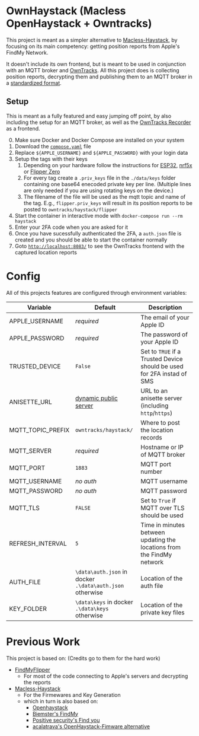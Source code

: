 # OwnHaystack (Macless OpenHaystack + Owntracks)

This project is meant as a simpler alternative to [Macless-Haystack](https://github.com/dchristl/macless-haystack),
by focusing on its main competency: getting position reports from Apple's FindMy Network.

It doesn't include its own frontend, but is meant to be used in conjunction with an MQTT broker
and [OwnTracks](https://owntracks.org/booklet/guide/whathow/). All this project does is collecting position reports,
decrypting them and publishing them to an MQTT broker in
a [standardized format](https://owntracks.org/booklet/tech/json/#_typelocation).

## Setup

This is meant as a fully featured and easy jumping off point, by also including the setup for an MQTT broker, as well as
the [OwnTracks Recorder](https://owntracks.org/booklet/clients/recorder/) as a frontend.

0. Make sure Docker and Docker Compose are installed on your system
1. Download the [`compose.yaml`](compose.yaml) file
2. Replace `${APPLE_USERNAME}` and `${APPLE_PASSWORD}` with your login data
3. Setup the tags with their keys
    1. Depending on your hardware follow the instructions
       for [ESP32](https://github.com/dchristl/macless-haystack/tree/main/firmware/ESP32),
       [nrf5x](https://github.com/dchristl/macless-haystack/tree/main/firmware/nrf5x)
       or [Flipper Zero](https://github.com/MatthewKuKanich/FindMyFlipper/tree/main?tab=readme-ov-file#step-by-step-instructions)
    2. For every tag create a `.priv_keys` file in the `./data/keys` folder containing one base64 enecoded private key
       per line.
       (Multiple lines are only needed if you are using rotating keys on the device.)
    3. The filename of the file will be used as the mqtt topic and name of the tag. E.g., `flipper.priv_keys` will result
       in its position reports to be posted to `owntracks/haystack/flipper`
4. Start the container in interactive mode with `docker-compose run --rm haystack`
5. Enter your 2FA code when you are asked for it
6. Once you have sucessfully authenticated the 2FA, a `auth.json` file is created and you should be able to start the
   container normally
7. Goto [`http://localhost:8083/`](http://localhost:8083/) to see the OwnTracks frontend with the captured location
   reports

# Config

All of this projects features are configured through environment variables:

| Variable          | Default                                                                | Description                                                            |
|-------------------|------------------------------------------------------------------------|------------------------------------------------------------------------|
| APPLE_USERNAME    | *required*                                                             | The email of your Apple ID                                             |
| APPLE_PASSWORD    | *required*                                                             | The password of your Apple ID                                          |
| TRUSTED_DEVICE    | `False`                                                                | Set to `TRUE` if a Trusted Device should be used for 2FA instad of SMS |
| ANISETTE_URL      | [dynamic public server](https://github.com/SideStore/anisette-servers) | URL to an anisette server (including `http`/`https`)                   |
| MQTT_TOPIC_PREFIX | `owntracks/haystack/`                                                  | Where to post the location records                                     |
| MQTT_SERVER       | *required*                                                             | Hostname or IP of MQTT broker                                          |
| MQTT_PORT         | `1883`                                                                 | MQTT port number                                                       |
| MQTT_USERNAME     | *no auth*                                                              | MQTT username                                                          |
| MQTT_PASSWORD     | *no auth*                                                              | MQTT password                                                          |
| MQTT_TLS          | `FALSE`                                                                | Set to `True` if MQTT over TLS should be used                          |
| REFRESH_INTERVAL  | `5`                                                                    | Time in minutes between updating the locations from the FindMy network |
| AUTH_FILE         | `\data\auth.json` in docker<br/>`.\data\auth.json` otherwise           | Location of the auth file                                              |
| KEY_FOLDER        | `\data\keys` in docker<br/>`.\data\keys` otherwise                     | Location of the private key files                                      |

# Previous Work

This project is based on: (Credits go to them for the hard work)

- [FindMyFlipper](https://github.com/MatthewKuKanich/FindMyFlipper)
    - For most of the code connecting to Apple's servers and decrypting the reports
- [Macless-Haystack](https://github.com/dchristl/macless-haystack)
    - For the Firmewares and Key Generation
    - which in turn is also based on:
        - [Openhaystack](https://github.com/seemoo-lab/openhaystack)
        - [Biemster's FindMy](https://github.com/biemster/FindMy)
        - [Positive security's Find you](https://github.com/positive-security/find-you)
        - [acalatrava's OpenHaystack-Fimware alternative](https://github.com/acalatrava/openhaystack-firmware)
